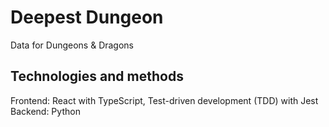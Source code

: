# Deepest Dungeon

Data for Dungeons & Dragons

## Technologies and methods

Frontend: React with TypeScript, Test-driven development (TDD) with Jest
Backend: Python